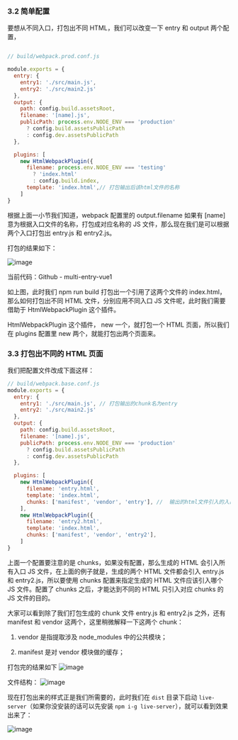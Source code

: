 ### 3.2 简单配置
要想从不同入口，打包出不同 HTML，我们可以改变一下 entry 和 output 两个配置，
```javascript

// build/webpack.prod.conf.js

module.exports = {
  entry: {
    entry1: './src/main.js',
    entry2: './src/main2.js'
  },
  output: {
    path: config.build.assetsRoot,
    filename: '[name].js',
    publicPath: process.env.NODE_ENV === 'production'
      ? config.build.assetsPublicPath
      : config.dev.assetsPublicPath
  },

  plugins: [
    new HtmlWebpackPlugin({
      filename: process.env.NODE_ENV === 'testing'
        ? 'index.html'
        : config.build.index,
      template: 'index.html',// 打包输出后该html文件的名称
    ]
}
```
根据上面一小节我们知道，webpack 配置里的 output.filename 如果有 [name] 意为根据入口文件的名称，打包成对应名称的 JS 文件，那么现在我们是可以根据两个入口打包出 entry.js 和 entry2.js。

打包的结果如下：

![image](https://github.com/zjoney/Webpack_multi_entry_configuration/blob/entry-vue3/images/1.png)

当前代码：Github - multi-entry-vue1

如上图，此时我们 npm run build 打包出一个引用了这两个文件的 index.html，那么如何打包出不同 HTML 文件，分别应用不同入口 JS 文件呢，此时我们需要借助于 HtmlWebpackPlugin 这个插件。

HtmlWebpackPlugin 这个插件， new 一个，就打包一个 HTML 页面，所以我们在 plugins 配置里 new 两个，就能打包出两个页面来。

### 3.3 打包出不同的 HTML 页面
我们把配置文件改成下面这样：

```javascript
// build/webpack.base.conf.js
module.exports = {
  entry: {
    entry1: './src/main.js', // 打包输出的chunk名为entry
    entry2: './src/main2.js'
  },
  output: {
    path: config.build.assetsRoot,
    filename: '[name].js',
    publicPath: process.env.NODE_ENV === 'production'
      ? config.build.assetsPublicPath
      : config.dev.assetsPublicPath
  },

  plugins: [
    new HtmlWebpackPlugin({
      filename: 'entry.html',
      template: 'index.html',
      chunks: ['manifest', 'vendor', 'entry'], //  输出的html文件引入的入口chunk
    ],
    new HtmlWebpackPlugin({
      filename: 'entry2.html',
      template: 'index.html',
      chunks: ['manifest', 'vendor', 'entry2'], 
    ]
}
```
上面一个配置要注意的是 chunks，如果没有配置，那么生成的 HTML 会引入所有入口 JS 文件，在上面的例子就是，生成的两个 HTML 文件都会引入 entry.js 和 entry2.js，所以要使用 chunks 配置来指定生成的 HTML 文件应该引入哪个 JS 文件。配置了 chunks 之后，才能达到不同的 HTML 只引入对应 chunks 的 JS 文件的目的。

大家可以看到除了我们打包生成的 chunk 文件 entry.js 和 entry2.js 之外，还有 manifest 和 vendor 这两个，这里稍微解释一下这两个 chunk：

 1. vendor 是指提取涉及 node_modules 中的公共模块；

 2. manifest 是对 vendor 模块做的缓存；

打包完的结果如下
![image](https://github.com/zjoney/Webpack_multi_entry_configuration/blob/entry-vue3/images/2.png)

文件结构：
![image](https://github.com/zjoney/Webpack_multi_entry_configuration/blob/entry-vue3/images/3.png)



现在打包出来的样式正是我们所需要的，此时我们在 `dist` 目录下启动 `live-server`（如果你没安装的话可以先安装 `npm i-g live-server`），就可以看到效果出来了：

![image](https://github.com/zjoney/Webpack_multi_entry_configuration/blob/entry-vue3/images/4.gif)
